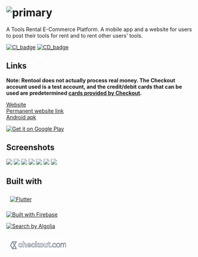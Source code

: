 # ![primary](https://user-images.githubusercontent.com/57017872/143594982-5e5fe556-9c55-4022-9eb9-b887f0384b94.png)

A Tools Rental E-Commerce Platform. A mobile app and a website for users to post their tools for rent and to rent other users' tools.

[![CI_badge](https://github.com/ElforL/rentool/actions/workflows/ci.yml/badge.svg)](https://github.com/ElforL/rentool/actions/workflows/ci.yml)
[![CD_badge](https://github.com/ElforL/rentool/actions/workflows/cd.yml/badge.svg)](https://github.com/ElforL/rentool/actions/workflows/cd.yml)
## Links
**Note: Rentool does not actually process real money. The Checkout account used is a test account, and the credit/debit cards that can be used are predetermined [cards provided by Checkout](https://www.checkout.com/docs/testing/test-card-numbers).**

[Website](https://rentool.site)  
[Permanent website link](rentool-5a78c.web.app)  
[Android apk](https://github.com/ElforL/rentool/releases)  

<a href='https://play.google.com/store/apps/details?id=com.elfor.rentool&pcampaignid=pcampaignidMKT-Other-global-all-co-prtnr-py-PartBadge-Mar2515-1'><img width="200" alt='Get it on Google Play' src='https://play.google.com/intl/en_us/badges/static/images/badges/en_badge_web_generic.png'/></a>

## Screenshots
<img width="200" src='https://user-images.githubusercontent.com/57017872/146642097-922313ce-04bb-4b0e-ac32-e8b985a76f02.png'/> <img width="200" src='https://user-images.githubusercontent.com/57017872/146642099-83d26d73-8e8b-40a7-bbc3-8bdc433692d6.png'/>
<img width="200" src='https://user-images.githubusercontent.com/57017872/146642100-cca59fa5-b976-418c-8af3-ad10747fa269.png'/>
<img width="200" src='https://user-images.githubusercontent.com/57017872/146642103-c5784f81-0ad2-4819-a14c-1971dfbfb52c.png'/>
<img width="200" src='https://user-images.githubusercontent.com/57017872/146642104-3cc6ffaa-b1ca-4d7a-b521-0c532e5f4ce9.png'/>
<img width="200" src='https://user-images.githubusercontent.com/57017872/146642105-13ded7d5-00e9-447c-961c-5493dc73699f.png'/>
<img width="200" src='https://user-images.githubusercontent.com/57017872/146642106-efa226cc-d795-4f70-b0fb-4bb30af6ad43.png'/>


## Built with
[<img width="150" alt='Flutter' style="padding:10px" src='https://storage.googleapis.com/cms-storage-bucket/6a07d8a62f4308d2b854.svg'/>](https://flutter.dev)

[<img width="150" alt='Built with Firebase' src='https://firebase.google.com/downloads/brand-guidelines/SVG/logo-built_white.svg'/>](https://firebase.google.com/)

[<img width="150" alt='Search by Algolia' src='https://res.cloudinary.com/hilnmyskv/image/upload/q_auto/v1638794025/Algolia_com_Website_assets/images/shared/algolia_logo/search-by-algolia-light-background.svg'/>](https://www.algolia.com/)

[<img width="150" alt='Checkout.com' style="padding:10px" src='https://raw.githubusercontent.com/ElforL/rentool/a58eb87d75a83cc2fa3fd583a8a8ae025b342360/assets/images/checkout_banner.svg'/>](https://www.checkout.com/)
